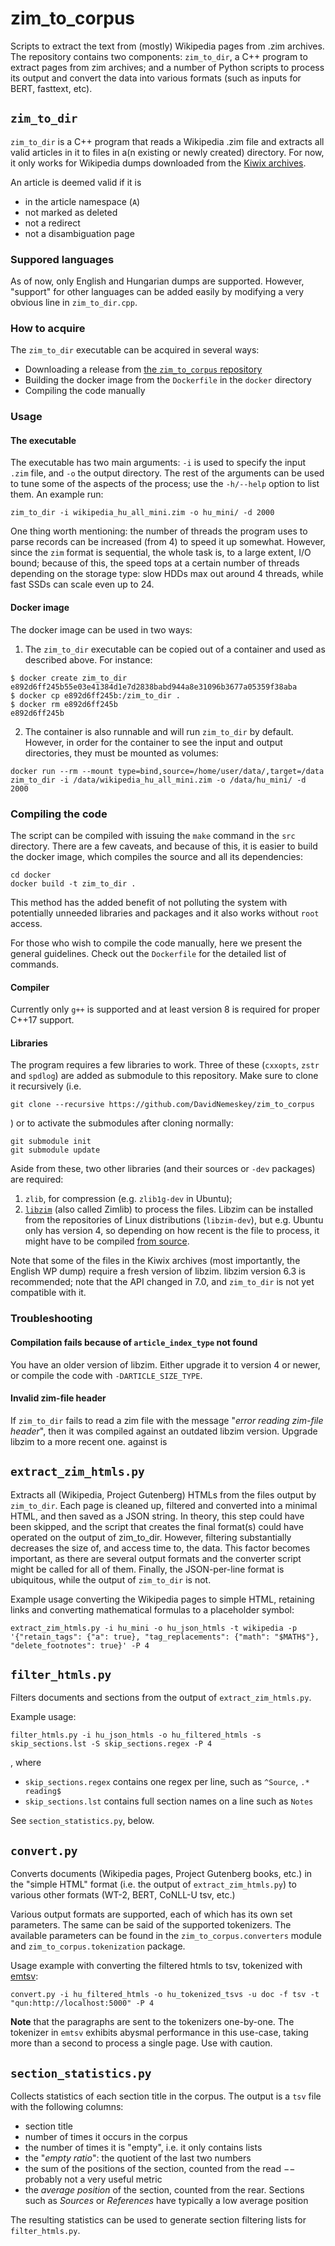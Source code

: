 # zim_to_corpus

Scripts to extract the text from (mostly) Wikipedia pages from .zim archives.
The repository contains two components: `zim_to_dir`, a C++ program to extract
pages from zim archives; and a number of Python scripts to process its output
and convert the data into various formats (such as inputs for BERT, fasttext,
etc).

## `zim_to_dir`

`zim_to_dir` is a C++ program that reads a Wikipedia .zim file and extracts
all valid articles in it to files in a(n existing or newly created) directory.
For now, it only works for Wikipedia dumps downloaded from the
[Kiwix archives](https://wiki.kiwix.org/wiki/Content_in_all_languages).

An article is deemed valid if it is

- in the article namespace (`A`)
- not marked as deleted
- not a redirect
- not a disambiguation page

### Suppored languages

As of now, only English and Hungarian dumps are supported. However, "support"
for other languages can be added easily by modifying a very obvious line in
`zim_to_dir.cpp`.

### How to acquire

The `zim_to_dir` executable can be acquired in several ways:
- Downloading a release from
  [the `zim_to_corpus` repository](https://github.com/DavidNemeskey/zim_to_corpus)
- Building the docker image from the `Dockerfile` in the `docker` directory
- Compiling the code manually

### Usage

#### The executable

The executable has two main arguments: `-i` is used to specify the input `.zim`
file, and `-o` the output directory. The rest of the arguments can be used to
tune some of the aspects of the process; use the `-h/--help` option to list
them. An example run:

```
zim_to_dir -i wikipedia_hu_all_mini.zim -o hu_mini/ -d 2000
```

One thing worth mentioning: the number of threads the program uses to parse
records can be increased (from 4) to speed it up somewhat. However, since the
`zim` format is sequential, the whole task is, to a large extent, I/O bound;
because of this, the speed tops at a certain number of threads depending on the
storage type: slow HDDs max out around 4 threads, while fast SSDs can scale
even up to 24.

#### Docker image

The docker image can be used in two ways:
1. The `zim_to_dir` executable can be copied out of a container and used
as described above. For instance:
```
$ docker create zim_to_dir
e892d6ff245b55e03e41384d1e7d2838babd944a8e31096b3677a05359f38aba
$ docker cp e892d6ff245b:/zim_to_dir .
$ docker rm e892d6ff245b
e892d6ff245b
```
2. The container is also runnable and will run `zim_to_dir` by default. However,
in order for the container to see the input and output directories, they must
be mounted as volumes:
```
docker run --rm --mount type=bind,source=/home/user/data/,target=/data zim_to_dir -i /data/wikipedia_hu_all_mini.zim -o /data/hu_mini/ -d 2000
```

### Compiling the code

The script can be compiled with issuing the `make` command in the `src`
directory. There are a few caveats, and because of this, it is easier to 
build the docker image, which compiles the source and all its dependencies:

```
cd docker
docker build -t zim_to_dir .
```

This method has the added benefit of not polluting the system with potentially
unneeded libraries and packages and it also works without `root` access.

For those who wish to compile the code manually, here we present the general
guidelines. Check out the `Dockerfile` for the detailed list of commands.

#### Compiler

Currently only `g++` is supported and at least version 8 is required for
proper C++17 support.

#### Libraries

The program requires a few libraries to work. Three of these (`cxxopts`,
`zstr` and `spdlog`) are added as submodule to this repository. Make sure to
clone it recursively (i.e.

```
git clone --recursive https://github.com/DavidNemeskey/zim_to_corpus
```

) or to activate the submodules after cloning normally:

```
git submodule init
git submodule update
```

Aside from these, two other libraries (and their sources or `-dev` packages) are  required:

1. `zlib`, for compression (e.g. `zlib1g-dev` in Ubuntu);
2. [`libzim`](https://github.com/openzim/libzim) (also called Zimlib) to
   process the files. Libzim can be installed from the repositories of Linux
   distributions (`libzim-dev`), but e.g. Ubuntu only has version 4, so
   depending on how recent is the file to process, it might have to be
   compiled [from source](https://github.com/openzim/libzim).

Note that some of the files in the Kiwix archives (most importantly, the
English WP dump) require a fresh version of libzim. libzim version
6.3 is recommended; note that the API changed in 7.0, and
`zim_to_dir` is not yet compatible with it.

### Troubleshooting

#### Compilation fails because of `article_index_type` not found

You have an older version of libzim. Either upgrade it to version 4 or newer,
or compile the code with `-DARTICLE_SIZE_TYPE`.

#### Invalid zim-file header

If `zim_to_dir` fails to read a zim file with the message
"_error reading zim-file header_", then it was compiled against an outdated
libzim version. Upgrade libzim to a more recent one.
against is 

## `extract_zim_htmls.py`

Extracts all (Wikipedia, Project Gutenberg) HTMLs from the files output by
`zim_to_dir`. Each page is cleaned up, filtered and converted into a minimal
HTML, and then saved as a JSON string. In theory, this step could have been
skipped, and the script that creates the final format(s) could have operated on
the output of zim_to_dir. However, filtering substantially decreases the size
of, and access time to, the data. This factor becomes important, as there are
several output formats and the converter script might be called for all of
them.  Finally, the JSON-per-line format is ubiquitous, while the output of
`zim_to_dir` is not.

Example usage converting the Wikipedia pages to simple HTML, retaining links
and converting mathematical formulas to a placeholder symbol:

```
extract_zim_htmls.py -i hu_mini -o hu_json_htmls -t wikipedia -p '{"retain_tags": {"a": true}, "tag_replacements": {"math": "$MATH$"}, "delete_footnotes": true}' -P 4
```

## `filter_htmls.py`

Filters documents and sections from the output of `extract_zim_htmls.py`.

Example usage:

```
filter_htmls.py -i hu_json_htmls -o hu_filtered_htmls -s skip_sections.lst -S skip_sections.regex -P 4
```
, where
- `skip_sections.regex` contains one regex per line, such as `^Source`, `.* reading$`
- `skip_sections.lst` contains full section names on a line such as `Notes`

See `section_statistics.py`, below.

## `convert.py`

Converts documents (Wikipedia pages, Project Gutenberg books, etc.) in the
"simple HTML" format (i.e. the output of `extract_zim_htmls.py`) to various
other formats (WT-2, BERT, CoNLL-U tsv, etc.)

Various output formats are supported, each of which has its own set parameters.
The same can be said of the supported tokenizers. The available parameters can
be found in the `zim_to_corpus.converters` module and
`zim_to_corpus.tokenization` package.

Usage example with converting the filtered htmls to tsv, tokenized with
[emtsv](https://github.com/nytud/emtsv):

```
convert.py -i hu_filtered_htmls -o hu_tokenized_tsvs -u doc -f tsv -t "qun:http://localhost:5000" -P 4
```

**Note** that the paragraphs are sent to the tokenizers one-by-one. The
tokenizer in `emtsv` exhibits abysmal performance in this use-case, taking
more than a second to process a single page. Use with caution.

## `section_statistics.py`

Collects statistics of each section title in the corpus. The output is a `tsv`
file with the following columns:
- section title
- number of times it occurs in the corpus
- the number of times it is "empty", i.e. it only contains lists
- the "_empty ratio_": the quotient of the last two numbers
- the sum of the positions of the section, counted from the read $--$
  probably not a very useful metric
- the _average position_ of the section, counted from the rear. Sections such as
  _Sources_ or _References_ have typically a low average position

The resulting statistics can be used to generate section filtering lists for
`filter_htmls.py`.

